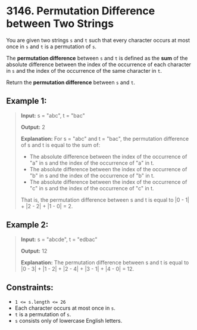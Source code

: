 # 3146. Permutation Difference between Two Strings

You are given two strings `s` and `t` such that every character occurs at most once in `s` and `t` is a permutation of `s`.

The **permutation difference** between `s` and `t` is defined as the **sum** of the absolute difference between the index of the occurrence of each character in `s` and the index of the occurrence of the same character in `t`.

Return the **permutation difference** between `s` and `t`.

## Example 1:

> **Input:** s = "abc", t = "bac"
>
> **Output:** 2
>
> **Explanation:**
> For s = "abc" and t = "bac", the permutation difference of s and t is equal to the sum of:
>
> - The absolute difference between the index of the occurrence of "a" in s and the index of the occurrence of "a" in t.
> - The absolute difference between the index of the occurrence of "b" in s and the index of the occurrence of "b" in t.
> - The absolute difference between the index of the occurrence of "c" in s and the index of the occurrence of "c" in t.
>
> That is, the permutation difference between s and t is equal to |0 - 1| + |2 - 2| + |1 - 0| = 2.

## Example 2:

> **Input:** s = "abcde", t = "edbac"
>
> **Output:** 12
>
> **Explanation:** The permutation difference between s and t is equal to |0 - 3| + |1 - 2| + |2 - 4| + |3 - 1| + |4 - 0| = 12.

## Constraints:

- `1 <= s.length <= 26`
- Each character occurs at most once in `s`.
- `t` is a permutation of `s`.
- `s` consists only of lowercase English letters.
